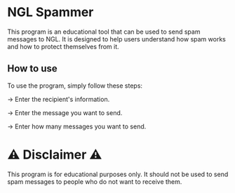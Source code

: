 # NGL Spammer
This program is an educational tool that can be used to send spam messages to NGL. It is designed to help users understand how spam works and how to protect themselves from it.

## How to use

To use the program, simply follow these steps:

-> Enter the recipient's information.

-> Enter the message you want to send.

-> Enter how many messages you want to send.


# ⚠️ Disclaimer ⚠️
This program is for educational purposes only. It should not be used to send spam messages to people who do not want to receive them.
